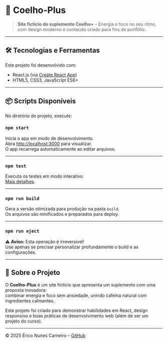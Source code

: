 # 🚀 Coelho-Plus

> **Site fictício do suplemento Coelho+** – Energia e foco no seu ritmo, com design moderno e conteúdo criado para fins de portfólio.

---

## 🛠️ Tecnologias e Ferramentas

Este projeto foi desenvolvido com:

- React.js (via [Create React App](https://github.com/facebook/create-react-app))  
- HTML5, CSS3, JavaScript ES6+  

---

## 📦 Scripts Disponíveis

No diretório do projeto, execute:

### `npm start`

Inicia o app em modo de desenvolvimento.  
Abra [http://localhost:3000](http://localhost:3000) para visualizar.  
O app recarrega automaticamente ao editar arquivos.

---

### `npm test`

Executa os testes em modo interativo.  
[Mais detalhes](https://facebook.github.io/create-react-app/docs/running-tests).

---

### `npm run build`

Gera a versão otimizada para produção na pasta `build`.  
Os arquivos são minificados e preparados para deploy.

---

### `npm run eject`

⚠️ **Aviso:** Esta operação é irreversível!  
Use apenas se precisar personalizar profundamente o build e as configurações.

---

## 🎯 Sobre o Projeto

O **Coelho-Plus** é um site fictício que apresenta um suplemento com uma proposta inovadora:  
combinar energia e foco sem ansiedade, unindo cafeína natural com ingredientes calmantes.

Este projeto foi criado para demonstrar habilidades em React, design responsivo e boas práticas de desenvolvimento web (além de ser um projeto do curso).

---


© 2025 Érico Nunes Carneiro – [GitHub](https://github.com/GregNewze)  


